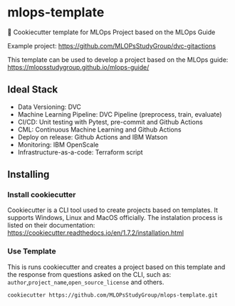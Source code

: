 # mlops-template
🍪 Cookiecutter template for MLOps Project based on the MLOps Guide

Example project: https://github.com/MLOPsStudyGroup/dvc-gitactions

This template can be used to develop a project based on the MLOps guide: https://mlopsstudygroup.github.io/mlops-guide/


## Ideal  Stack
- Data Versioning: DVC
- Machine Learning Pipeline: DVC Pipeline (preprocess, train, evaluate)
- CI/CD: Unit testing with Pytest, pre-commit and Github Actions
- CML: Continuous Machine Learning and Github Actions
- Deploy on release: Github Actions and IBM Watson
- Monitoring: IBM OpenScale
- Infrastructure-as-a-code: Terraform script

## Installing

### Install cookiecutter
Cookiecutter is a CLI tool used to create projects based on templates. It supports Windows, Linux and MacOS officially. The instalation process is listed on their documentation: https://cookiecutter.readthedocs.io/en/1.7.2/installation.html

### Use Template
This is runs cookiecutter and creates a project based on this template and the response from questions asked on the CLI, such as: ```author```,```project_name```,```open_source_license``` and others.
```
cookiecutter https://github.com/MLOPsStudyGroup/mlops-template.git
```
